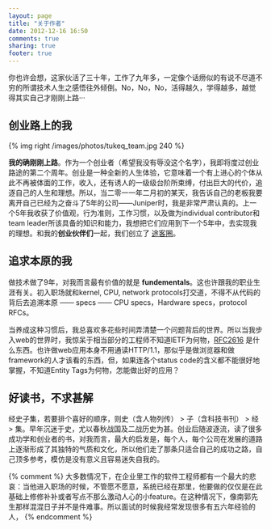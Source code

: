 ```yaml
---
layout: page
title: "关于作者"
date: 2012-12-16 16:50
comments: true
sharing: true
footer: true
---
```


你也许会想，这家伙活了三十年，工作了九年多，一定像个话痨似的有说不尽道不穷的所谓技术人生之感悟往外倾倒。No，No，No，活得越久，学得越多，越觉得其实自己才刚刚上路···

## 创业路上的我

{% img right /images/photos/tukeq_team.jpg 240 %}

**我的确刚刚上路**。作为一个创业者（希望我没有辱没这个名字），我即将度过创业路途的第二个周年。创业是一种全新的人生体验，它意味着一个有上进心的个体从此不再被体面的工作，收入，还有诱人的一级级台阶所束缚，付出巨大的代价，追逐自己的人生和理想。所以，当二零一一年二月初的某天，我告诉自己的老板我要离开自己已经为之奋斗了5年的公司——Juniper时，我是非常严肃认真的。上一个5年我收获了价值观，行为准则，工作习惯，以及做为individual contributor和team leader所该具备的知识和能力，我想把它们应用到下一个5年中，去实现我的理想。和我的**创业伙伴们**一起，我们创立了 [途客圈](http://tukeq.com)。

## 追求本原的我

做技术做了9年，对我而言最有价值的就是 **fundementals**。这也许跟我的职业生涯有关。初入职场就和kernel, CPU, network protocols打交道，不得不从代码的背后去追溯本原 —— specs —— CPU specs，Hardware specs，protocol RFCs。

当养成这种习惯后，我总喜欢多花些时间弄清楚一个问题背后的世界。所以当我步入web的世界时，我惊呆于相当部分的工程师不知道IETF为何物，[RFC2616](http://www.ietf.org/rfc/rfc2616.txt) 是什么东西。也许做web应用本身不用通读HTTP/1.1，那似乎是做浏览器和做framework的人才该看的东西，但，如果连各个status code的含义都不能很好地掌握，不知道Entity Tags为何物，怎能做出好的应用？

## 好读书，不求甚解

经史子集，若要排个喜好的顺序，则史（含人物列传） > 子（含科技书刊） > 经 > 集。早年沉迷于史，尤以春秋战国及二战历史为甚。创业后随波逐流，读了很多成功学和创业者的书，对我而言，最大的启发是，每个人，每个公司在发展的道路上逐渐形成了其独特的气质和文化，所以他们走了那条只适合自己的成功之路，自己顶多参考，模仿是没有意义且容易迷失自我的。

{% comment %}
大多数情况下，在企业里工作的软件工程师都有一个最大的悲哀：当他进入职场的时候，不管愿不愿意，系统已经在那里，他要做的仅仅是在此基础上修修补补或者写点不那么激动人心的小feature。在这种情况下，像南郭先生那样混混日子并不是件难事。所以面试的时候我经常发现很多有五六年经验的人，
{% endcomment %}